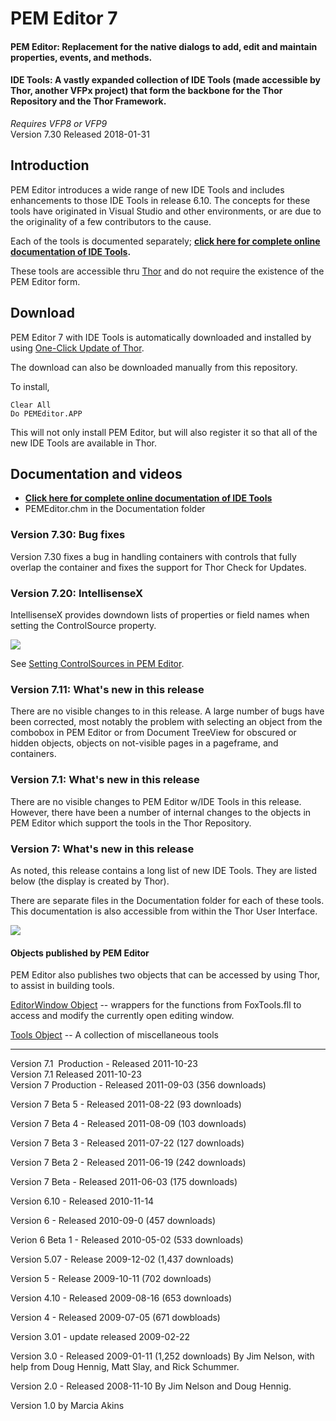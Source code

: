 # PEM Editor 7

#### **PEM Editor**: Replacement for the native dialogs to add, edit and maintain properties, events, and methods.

#### **IDE Tools**: A vastly expanded collection of IDE Tools (made accessible by Thor, another VFPx project) that form the backbone for the Thor Repository and the Thor Framework.

_Requires VFP8 or VFP9_  
Version 7.30 Released 2018-01-31

## Introduction

PEM Editor introduces a wide range of new IDE Tools and includes enhancements to those IDE Tools in release 6.10. The concepts for these tools have originated in Visual Studio and other environments, or are due to the originality of a few contributors to the cause.

Each of the tools is documented separately; **[click here for complete online documentation of IDE Tools](Documentation/PEM%20Editor%20IDE%20Tools%20Help.html).**

These tools are accessible thru [Thor](https://github.com/VFPX/Thor) and do not require the existence of the PEM Editor form.

## Download

PEM Editor 7 with IDE Tools is automatically downloaded and installed by using [One-Click Update of Thor](https://github.com/VFPX/Thor/blob/master/Docs/Thor_one-click_update.md).

The download can also be downloaded manually from this repository.

To install,

    Clear All
    Do PEMEditor.APP

This will not only install PEM Editor, but will also register it so that all of the new IDE Tools are available in Thor.

## Documentation and videos

*   **[Click here for complete online documentation of IDE Tools](Documentation/PEM%20Editor%20IDE%20Tools%20Help.html)**
*   PEMEditor.chm in the Documentation folder

### Version 7.30: Bug fixes

Version 7.30 fixes a bug in handling containers with controls that fully overlap the container and fixes the support for Thor Check for Updates.

### Version 7.20: IntellisenseX

IntellisenseX provides downdown lists of properties or field names when setting the ControlSource property.

![](https://github.com/VFPX/IntelliSenseX/blob/master/Thor%20IntellisenseX%20ControlSources_SNAGHTMLafe99.png)

See [Setting ControlSources in PEM Editor](https://github.com/VFPX/IntelliSenseX/blob/master/Thor%20IntellisenseX%20ControlSources.html).

### Version 7.11: What's new in this release

There are no visible changes to in this release. A large number of bugs have been corrected, most notably the problem with selecting an object from the combobox in PEM Editor or from Document TreeView for obscured or hidden objects, objects on not-visible pages in a pageframe, and containers.

### Version 7.1: What's new in this release

There are no visible changes to PEM Editor w/IDE Tools in this release.  However, there have been a number of internal changes to the objects in PEM Editor which support the tools in the Thor Repository.

### Version 7: What's new in this release

As noted, this release contains a long list of new IDE Tools. They are listed below (the display is created by Thor).  

There are separate files in the Documentation folder for each of these tools. This documentation is also accessible from within the Thor User Interface.  

![](Documentation/PEM%20Editor%207%20with%20IDE%20Tools_PEMeditor.jpg)

#### Objects published by PEM Editor

PEM Editor also publishes two objects that can be accessed by using Thor, to assist in building tools.  

[EditorWindow Object](Documentation/PEM%20Editor%20EditorWindow%20Object.html) -- wrappers for the functions from FoxTools.fll to access and modify the currently open editing window. 

[Tools Object](Documentation/PEM%20Editor%20Tools%20Object.html) -- A collection of miscellaneous tools  

***********************************************************  

Version 7.1  Production - Released 2011-10-23  
Version 7.1 Released 2011-10-23  
Version 7 Production - Released 2011-09-03 (356 downloads)  

Version 7 Beta 5 - Released 2011-08-22 (93 downloads)  

Version 7 Beta 4 - Released 2011-08-09 (103 downloads)  

Version 7 Beta 3 - Released 2011-07-22 (127 downloads)  

Version 7 Beta 2 - Released 2011-06-19 (242 downloads)  

Version 7 Beta - Released 2011-06-03 (175 downloads)  

Version 6.10 - Released 2010-11-14  

Version 6 - Released 2010-09-0 (457 downloads)  

Verion 6 Beta 1 - Released 2010-05-02 (533 downloads)  

Version 5.07 - Release 2009-12-02 (1,437 downloads)  

Version 5 - Release 2009-10-11 (702 downloads)  

Version 4.10 - Released 2009-08-16 (653 downloads)  

Version 4 - Released 2009-07-05 (671 dowbloads)  

Version 3.01 - update released 2009-02-22  

Version 3.0 - Released 2009-01-11 (1,252 downloads) By Jim Nelson, with help from Doug Hennig, Matt Slay, and Rick Schummer.  

Version 2.0 - Released 2008-11-10 By Jim Nelson and Doug Hennig.  

Version 1.0 by Marcia Akins
